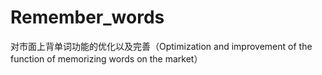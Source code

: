 # Remember_words
对市面上背单词功能的优化以及完善（Optimization and improvement of the function of memorizing words on the market）
